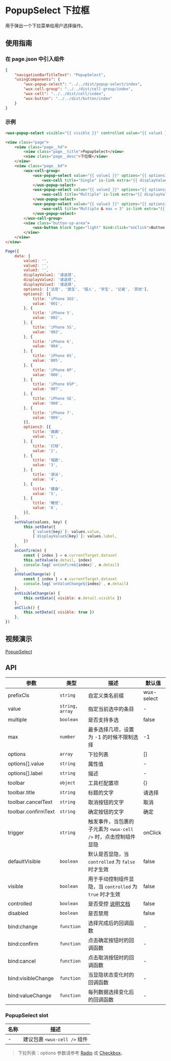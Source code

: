 # PopupSelect 下拉框

用于弹出一个下拉菜单给用户选择操作。

## 使用指南

### 在 page.json 中引入组件

```json
{
    "navigationBarTitleText": "PopupSelect",
    "usingComponents": {
        "wux-popup-select": "../../dist/popup-select/index",
        "wux-cell-group": "../../dist/cell-group/index",
        "wux-cell": "../../dist/cell/index",
        "wux-button": "../../dist/button/index"
    }
}
```

### 示例

```html
<wux-popup-select visible="{{ visible }}" controlled value="{{ value1 }}" options="{{ options1 }}" data-index="1" bind:confirm="onConfirm" bind:valueChange="onValueChange" bind:visibleChange="onVisibleChange" />

<view class="page">
    <view class="page__hd">
        <view class="page__title">PopupSelect</view>
        <view class="page__desc">下拉框</view>
    </view>
    <view class="page__bd">
        <wux-cell-group>
            <wux-popup-select value="{{ value1 }}" options="{{ options1 }}" data-index="1" bind:confirm="onConfirm" bind:valueChange="onValueChange">
                <wux-cell title="Single" is-link extra="{{ displayValue1 }}"></wux-cell>
            </wux-popup-select>
            <wux-popup-select value="{{ value2 }}" options="{{ options2 }}" multiple data-index="2" bind:confirm="onConfirm" bind:valueChange="onValueChange">
                <wux-cell title="Multiple" is-link extra="{{ displayValue2 }}"></wux-cell>
            </wux-popup-select>
            <wux-popup-select value="{{ value3 }}" options="{{ options3 }}" multiple max="3" data-index="3" bind:confirm="onConfirm" bind:valueChange="onValueChange">
                <wux-cell title="Multiple & max = 3" is-link extra="{{ displayValue3 }}"></wux-cell>
            </wux-popup-select>
        </wux-cell-group>
        <view class="button-sp-area">
            <wux-button block type="light" bind:click="onClick">Button click - {{ displayValue1 }}</wux-button>
        </view>
    </view>
</view>

```

```js
Page({
    data: {
        value1: '',
        value2: '',
        value3: '',
        displayValue1: '请选择',
        displayValue2: '请选择',
        displayValue3: '请选择',
        options1: ['法官', '医生', '猎人', '学生', '记者', '其他'],
        options2: [{
            title: 'iPhone 3GS',
            value: '001',
        }, {
            title: 'iPhone 5',
            value: '002',
        }, {
            title: 'iPhone 5S',
            value: '003',
        }, {
            title: 'iPhone 6',
            value: '004',
        }, {
            title: 'iPhone 6S',
            value: '005',
        }, {
            title: 'iPhone 6P',
            value: '006',
        }, {
            title: 'iPhone 6SP',
            value: '007',
        }, {
            title: 'iPhone SE',
            value: '008',
        }, {
            title: 'iPhone 7',
            value: '009',
        }],
        options3: [{
            title: '画画',
            value: '1',
        }, {
            title: '打球',
            value: '2',
        }, {
            title: '唱歌',
            value: '3',
        }, {
            title: '游泳',
            value: '4',
        }, {
            title: '健身',
            value: '5',
        }, {
            title: '睡觉',
            value: '6',
        }],
    },
    setValue(values, key) {
        this.setData({
            [`value${key}`]: values.value,
            [`displayValue${key}`]: values.label,
        })
    },
    onConfirm(e) {
        const { index } = e.currentTarget.dataset
        this.setValue(e.detail, index)
        console.log(`onConfirm${index}`, e.detail)
    },
    onValueChange(e) {
        const { index } = e.currentTarget.dataset
        console.log(`onValueChange${index}`, e.detail)
    },
    onVisibleChange(e) {
        this.setData({ visible: e.detail.visible })
    },
    onClick() {
        this.setData({ visible: true })
    },
})

```

## 视频演示

[PopupSelect](./_media/popup-select.mp4 ':include :type=iframe width=375px height=667px')

## API

| 参数 | 类型 | 描述 | 默认值 |
| --- | --- | --- | --- |
| prefixCls | `string` | 自定义类名前缀 | wux-select |
| value | `string, array` | 指定当前选中的条目 | - |
| multiple | `boolean` | 是否支持多选 | false |
| max | `number` | 最多选择几项，设置为 -1 的时候不限制选择 | -1 |
| options | `array` | 下拉列表 | [] |
| options[].value | `string` | 属性值 | - |
| options[].label | `string` | 描述 | - |
| toolbar | `object` | 工具栏配置项 | {} |
| toolbar.title | `string` | 标题的文字 | 请选择 |
| toolbar.cancelText | `string` | 取消按钮的文字 | 取消 |
| toolbar.confirmText | `string` | 确定按钮的文字 | 确定 |
| trigger | `string` | 触发事件，当包裹的子元素为 `<wux-cell />` 时，点击控制组件显隐 | onClick |
| defaultVisible | `boolean` | 默认是否显隐，当 `controlled` 为 `false` 时才生效 | false |
| visible | `boolean` | 用于手动控制组件显隐，当 `controlled` 为 `true` 时才生效 | false |
| controlled | `boolean` | 是否受控 [说明文档](controlled.md) | false |
| disabled | `boolean` | 是否禁用 | false |
| bind:change | `function` | 选择完成后的回调函数 | - |
| bind:confirm | `function` | 点击确定按钮时的回调函数 | - |
| bind:cancel | `function` | 点击取消按钮时的回调函数 | - |
| bind:visibleChange | `function` | 当显隐状态变化时的回调函数 | - |
| bind:valueChange | `function` | 每列数据选择变化后的回调函数 | - |

### PopupSelect slot

| 名称 | 描述 |
| --- | --- |
| - | 建议包裹 `<wux-cell />` 组件 |

> 下拉列表：options 参数请参考 [Radio](radio.md) 或 [Checkbox](checkbox.md)。
